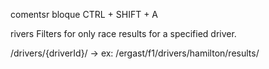 comentsr bloque
CTRL + SHIFT + A

rivers
Filters for only race results for a specified driver.

/drivers/{driverId}/ -> ex: /ergast/f1/drivers/hamilton/results/